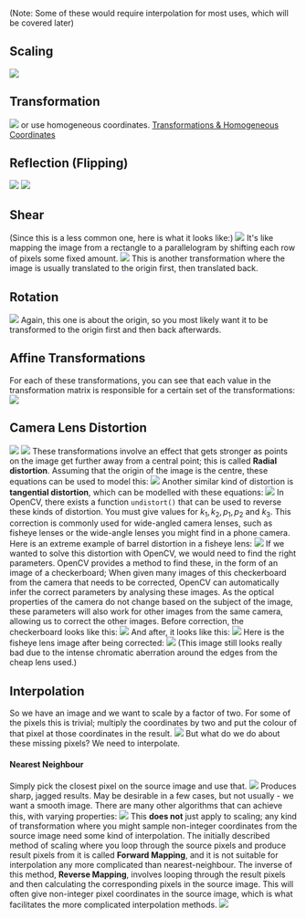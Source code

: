 (Note: Some of these would require interpolation for most uses, which will be covered later)
## Scaling
![](Pasted%20image%2020230317144821.png)
## Transformation
![](Pasted%20image%2020230317145002.png)
or use homogeneous coordinates.
[Transformations & Homogeneous Coordinates](Transformations%20&%20Homogeneous%20Coordinates.md)
## Reflection (Flipping)
![](Pasted%20image%2020230317145134.png)
![](Pasted%20image%2020230317145142.png)
## Shear
(Since this is a less common one, here is what it looks like:)
![](Pasted%20image%2020230317145258.png)
It's like mapping the image from a rectangle to a parallelogram by shifting each row of pixels some fixed amount.
![](Pasted%20image%2020230317145227.png)
This is another transformation where the image is usually translated to the origin first, then translated back.
## Rotation
![](Pasted%20image%2020230317145413.png)
Again, this one is about the origin, so you most likely want it to be transformed to the origin first and then back afterwards.
## Affine Transformations
For each of these transformations, you can see that each value in the transformation matrix is responsible for a certain set of the transformations:
![](Pasted%20image%2020230317145552.png)
## Camera Lens Distortion
![](Pasted%20image%2020230317145622.png)
![](Pasted%20image%2020230317145659.png)
These transformations involve an effect that gets stronger as points on the image get further away from a central point; this is called **Radial distortion**. Assuming that the origin of the image is the centre, these equations can be used to model this:
![](Pasted%20image%2020230317145837.png)
Another similar kind of distortion is **tangential distortion**, which can be modelled with these equations:
![](Pasted%20image%2020230317150032.png)
In OpenCV, there exists a function `undistort()` that can be used to reverse these kinds of distortion. You must give values for $k_1, k_2, p_1, p_2$ and $k_3$.
This correction is commonly used for wide-angled camera lenses, such as fisheye lenses or the wide-angle lenses you might find in a phone camera. Here is an extreme example of barrel distortion in a fisheye lens:
![](Pasted%20image%2020230317150425.png)
If we wanted to solve this distortion with OpenCV, we would need to find the right parameters. OpenCV provides a method to find these, in the form of an image of a checkerboard; When given many images of this checkerboard from the camera that needs to be corrected, OpenCV can automatically infer the correct parameters by analysing these images. As the optical properties of the camera do not change based on the subject of the image, these parameters will also work for other images from the same camera, allowing us to correct the other images.
Before correction, the checkerboard looks like this:
![](Pasted%20image%2020230317150714.png)
And after, it looks like this:
![](Pasted%20image%2020230317150822.png)
Here is the fisheye lens image after being corrected:
![](Pasted%20image%2020230317150917.png)
(This image still looks really bad due to the intense chromatic aberration around the edges from the cheap lens used.)

## Interpolation
So we have an image and we want to scale by a factor of two. For some of the pixels this is trivial; multiply the coordinates by two and put the colour of that pixel at those coordinates in the result.
![](Pasted%20image%2020230317151151.png)
But what do we do about these missing pixels? We need to interpolate.
#### Nearest Neighbour
Simply pick the closest pixel on the source image and use that.
![](Pasted%20image%2020230317151322.png)
Produces sharp, jagged results. May be desirable in a few cases, but not usually - we want a smooth image. There are many other algorithms that can achieve this, with varying properties:
![](Pasted%20image%2020230317151511.png)
This **does not** just apply to scaling; any kind of transformation where you might sample non-integer coordinates from the source image need some kind of interpolation.
The initially described method of scaling where you loop through the source pixels and produce result pixels from it is called **Forward Mapping**, and it is not suitable for interpolation any more complicated than nearest-neighbour.
The inverse of this method, **Reverse Mapping**, involves looping through the result pixels and then calculating the corresponding pixels in the source image. This will often give non-integer pixel coordinates in the source image, which is what facilitates the more complicated interpolation methods.
![](Pasted%20image%2020230317152048.png)
